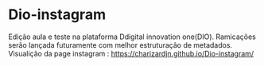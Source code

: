 # Dio-instagram
Edição aula e teste na plataforma Ddigital innovation one(DIO).
Ramicações serão lançada futuramente com melhor estruturação de metadados.
Visualição da page instagram : https://charizardjn.github.io/Dio-instagram/
